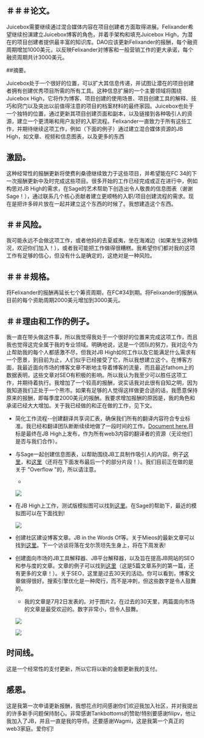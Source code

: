 
 
## ＃＃＃论文。

Juicebox需要继续通过混合媒体内容在项目创建者方面取得进展。Felixander希望继续扮演建立Juicebox博客的角色，并着手架构和填充Juicebox High，为潜在的项目创建者提供最丰富的知识库。DAO应该更新Felixander的报酬，每个融资周期增加1000美元，以反映Felixander对博客和一般营销工作的更大承诺，每个融资周期共计3000美元。

##摘要。

Juicebox处于一个很好的位置，可以扩大其信息传递，并试图让潜在的项目创建者拥有创建优秀项目所需的所有工具。这种信息扩展的一个主要领域将围绕Juicebox High，它将作为博客、项目创建的使用场景、项目创建工具的解释、技巧和窍门以及突出以前值得注意的项目的档案材料的最终家园。Juicebox也处于一个独特的位置，通过更新其项目创建页面和副本，以及链接到各种吸引人的资源，建立一个更清晰和用户友好的入职流程。Felixander一直致力于所有这些工作，并期待继续这项工作，例如（下面的例子）通过建立混合媒体资源的JB High，如文章、视频和信息图表，以及更多的东西

## 激励。

这种经常性的报酬更新将使费利桑德继续致力于这些项目，并希望能在FC 34的下一次报酬更新中及时完成这些项目。很多开始的工作已经完成或正在进行中，例如构思对JB High的需求，在Sage的艺术帮助下创造出令人敬畏的信息图表（谢谢Sage！），通过联系几个核心贡献者建立更顺畅的入职/项目创建流程的需求。现在是把许多碎片放在一起并建立这个东西的时候了。我想建造这个东西。

## ＃＃风险。

我可能永远不会做这项工作，或者他妈的去夏威夷，坐在海滩边（如果发生这种情况，欢迎你们加入！），或者我可能把工作做得很糟糕。我希望你们都对我的这项工作有足够的信心，但没有什么是确定的，这绝对是一种风险。

## ＃＃＃规格。

将Felixander的报酬再延长七个筹资周期，在FC#34到期。将Felixander的报酬从目前的每个资助周期2000美元增加到3000美元。

## ＃＃理由和工作的例子。

我一直在带头做这件事，所以我觉得我处于一个很好的位置来完成这项工作，而且我也觉得这完全属于我的专业领域。明确地说，这是一个团队的努力，我对迄今为止帮助我的每个人都感激不尽，但我对JB High如何工作以及它能满足什么需求有一个愿景，到目前为止，人们似乎已经接受了它，所以我想建立这个。在博客方面，我最近面向市场的博客文章不断地主导着博客的流量，而且最近fathom上的数据表明，这些文章对SEO有积极的影响。所以我认为我至少可以胜任这项工作，并期待着执行。我增加了一个较高的报酬，说实话我对此很有自知之明，因为我知道我们正处于一个熊市。如果有足够的人觉得这样做更合适的话，我愿意保持原来的报酬，即每季度2000美元的报酬。我要求增加报酬的原因是，我的角色和承诺已经大大增加。关于我已经做的和正在做的工作，见下文。


- 简化工作流程--创建翻译共享词汇表，确保我们所有的翻译内容符合专业标准。我已经和翻译团队断断续续地做了一段时间的工作。[Document here.](https://docs.google.com/spreadsheets/d/1LUt1jDaeuWQMFeUJhnal7Ja_BE6PkiFHcA65u932IEk/edit?usp=sharing)目标是最终在JB High上发布，作为所有web3内容的翻译者的资源（无论他们是否与我们合作）。

- 与Sage一起创建信息图表，以帮助围绕JB工具制作吸引人的内容。例子[这里](https://discord.com/channels/775859454780244028/868159148544634880/994350885989777590)，和[这里](https://discord.com/channels/775859454780244028/984526928516116580/985955145160458260)（还将在下面发布最后一个的部分片段！）。我们目前正在做的是关于 "Overflow "的，所以请注意。

	-

	![](https://s3.us-west-2.amazonaws.com/secure.notion-static.com/f85c3d7b-0cc2-4245-a5b6-56cfc51e8a23/Screen_Shot_2022-07-14_at_3.35.24_PM.png?X-Amz-Algorithm=AWS4-HMAC-SHA256&X-Amz-Content-Sha256=UNSIGNED-PAYLOAD&X-Amz-Credential=AKIAT73L2G45EIPT3X45%2F20220715%2Fus-west-2%2Fs3%2Faws4_request&X-Amz-Date=20220715T220512Z&X-Amz-Expires=3600&X-Amz-Signature=f759071de5875a3cde39d0c8b866ca5d200ef6d48ef63b04eb1409434aa80191&X-Amz-SignedHeaders=host&x-id=GetObject)

- 在JB High上工作，测试版模拟图可以找到[这里](https://discord.com/channels/775859454780244028/984526928516116580/994679623847792780)。在Sage的帮助下，最近的模拟图可以在下面找到!

	![](https://s3.us-west-2.amazonaws.com/secure.notion-static.com/9c8cb898-fe3d-4367-87f5-d1d9f9083a08/Screen_Shot_2022-07-14_at_3.40.51_PM.png?X-Amz-Algorithm=AWS4-HMAC-SHA256&X-Amz-Content-Sha256=UNSIGNED-PAYLOAD&X-Amz-Credential=AKIAT73L2G45EIPT3X45%2F20220715%2Fus-west-2%2Fs3%2Faws4_request&X-Amz-Date=20220715T220512Z&X-Amz-Expires=3600&X-Amz-Signature=8f98f141d43d18a84691f14694c145fe0f3c74f3a58e9794dd48c8b857702685&X-Amz-SignedHeaders=host&x-id=GetObject)

- 创建社区建设博客文章。JB in the Words Of等。关于Mieos的最新文章可以找到[这里](https://info.juicebox.money/blog/juicebox-in-the-words-of-mieos)。下一个访谈将落在戈尔茨坦先生身上，将在下周发表!

- 创建面向市场的JB工具解释器、JB平台解释器，以及旨在提高JB网站的SEO和参与度的文章。文章的例子可以找到[这里](https://info.juicebox.money/blog/the-power-of-token-minting-explained)（这是5篇文章系列的第一篇，还有更多的文章！）。关于SEO，这里是过去30天的活动。你可以看到，博客文章做得很好。搜索引擎优化是一种爬行，而不是冲刺，但这些数字是令人鼓舞的。

	- 我的文章是7月2日发表的。对于图片2，在过去的30天里，两篇面向市场的文章是最受欢迎的。数字非常小，但令人鼓舞。

	![](https://s3.us-west-2.amazonaws.com/secure.notion-static.com/b3ba1074-03d5-4c15-9760-8d8efa4dde8f/Screen_Shot_2022-07-14_at_3.29.05_PM.png?X-Amz-Algorithm=AWS4-HMAC-SHA256&X-Amz-Content-Sha256=UNSIGNED-PAYLOAD&X-Amz-Credential=AKIAT73L2G45EIPT3X45%2F20220715%2Fus-west-2%2Fs3%2Faws4_request&X-Amz-Date=20220715T220513Z&X-Amz-Expires=3600&X-Amz-Signature=016b87711cdac102963466bc99205af494d70a4ee5259c0aa8e6916666259b48&X-Amz-SignedHeaders=host&x-id=GetObject)

	![](https://s3.us-west-2.amazonaws.com/secure.notion-static.com/95d35e2b-b8b0-417e-a065-9e0826b3a462/Screen_Shot_2022-07-14_at_3.29.25_PM.png?X-Amz-Algorithm=AWS4-HMAC-SHA256&X-Amz-Content-Sha256=UNSIGNED-PAYLOAD&X-Amz-Credential=AKIAT73L2G45EIPT3X45%2F20220715%2Fus-west-2%2Fs3%2Faws4_request&X-Amz-Date=20220715T220513Z&X-Amz-Expires=3600&X-Amz-Signature=57564344901fd76313a9e241bfe08405f35ec43f7c40bef9c1928f7fc8bd878d&X-Amz-SignedHeaders=host&x-id=GetObject)

## 时间线。

这是一个经常性的支付更新，所以它将以新的金额更新我的支付。

## 感恩。

这是我第一次申请更新报酬，我想花点时间感谢你们欢迎我加入社区，并对我提出的许多新手问题保持耐心。非常感谢Tankbottoms的赞助!特别要感谢filipv，他让我加入了JB，并且一直是我的导师。还要感谢Wagmi，这是我第一个真正的web3家庭。爱你们!
